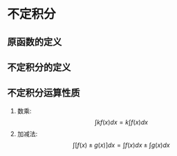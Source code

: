 # 不定积分

## 原函数的定义

## 不定积分的定义

## 不定积分运算性质

1. 数乘:
$$ \int kf(x)dx = k\int f(x)dx $$
2. 加减法:
$$ \int [f(x) \pm g(x)]dx = \int f(x)dx \pm \int g(x)dx $$
